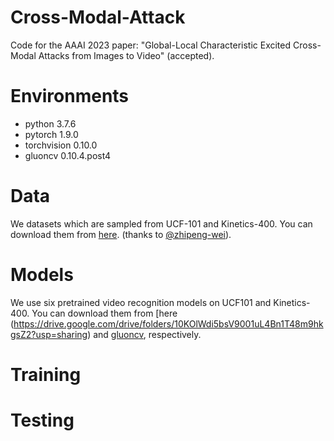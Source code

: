 # Cross-Modal-Attack
Code for the AAAI 2023 paper: "Global-Local Characteristic Excited Cross-Modal Attacks from Images to Video" (accepted).

# Environments
- python 3.7.6
- pytorch 1.9.0
- torchvision 0.10.0
- gluoncv 0.10.4.post4

# Data
We datasets which are sampled from UCF-101 and Kinetics-400. You can download them from [here](https://drive.google.com/drive/folders/1O4XyLw37WqGKqFvWFaE2ps5IAD_shSpG?usp=sharing). (thanks to [@zhipeng-wei](https://github.com/zhipeng-wei)).

# Models
We use six pretrained video recognition models on UCF101 and Kinetics-400. You can download them from  [here (https://drive.google.com/drive/folders/10KOlWdi5bsV9001uL4Bn1T48m9hkgsZ2?usp=sharing) and [gluoncv](https://cv.gluon.ai/model_zoo/action_recognition.html), respectively.

# Training

# Testing
